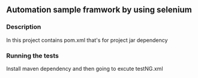 ## Automation sample framwork by using selenium 

### Description
In this project contains pom.xml that's for project jar dependency 

### Running the tests

Install maven dependency and then going to excute testNG.xml
